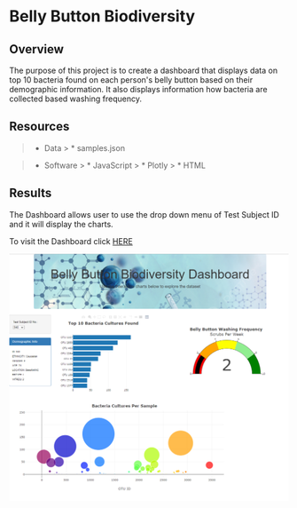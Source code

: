 # Belly Button Biodiversity

## Overview 
The purpose of this project is to create a dashboard that displays data on top 10 bacteria found on each person's belly button based on their demographic information. It also displays information how bacteria are collected based washing frequency. 



## Resources
> * Data
    > * samples.json

> * Software 
    > * JavaScript
    > * Plotly
    > * HTML



## Results
The Dashboard allows user to use the drop down menu of Test Subject ID and it will display the charts. 

To visit the Dashboard click [HERE](https://rpamintuan671.github.io/Belly-Button-BioDiversity/)


[<img src="photos/Dashboard_Belly%20Button%20Biodiversity.png">](https://rpamintuan671.github.io/Belly-Button-BioDiversity/)

